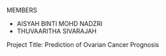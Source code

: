 MEMBERS
- AISYAH BINTI MOHD NADZRI
- THUVAARITHA SIVARAJAH

Project Title: Prediction of Ovarian Cancer Prognosis
